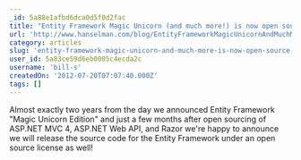 ```yaml
---
_id: 5a88e1afbd6dca0d5f0d2fac
title: "Entity Framework Magic Unicorn (and much more!) is now open source with take backs"
url: 'http://www.hanselman.com/blog/EntityFrameworkMagicUnicornAndMuchMoreIsNowOpenSourceWithTakeBacks.aspx'
category: articles
slug: 'entity-framework-magic-unicorn-and-much-more-is-now-open-source-with-take-backs'
user_id: 5a83ce59d6eb0005c4ecda2c
username: 'bill-s'
createdOn: '2012-07-20T07:07:40.000Z'
tags: []
---
```


Almost exactly two years from the day we announced Entity Framework "Magic Unicorn Edition" and just a few months after open sourcing of ASP.NET MVC 4, ASP.NET Web API, and Razor we're happy to announce we will release the source code for the Entity Framework under an open source license as well!
